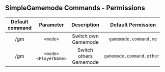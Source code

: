 ## SimpleGamemode Commands - Permissions

| Default command | Parameter | Description | Default Permission |
| :-----: | :-------: | :---------: | :-------: |
| /gm | `<mode>`  | Switch own Gamemode | `gamemode.command.me` |
| /gm | `<mode> <PlayerName>` | Switch others Gamemode | `gamemode.command.others` |

